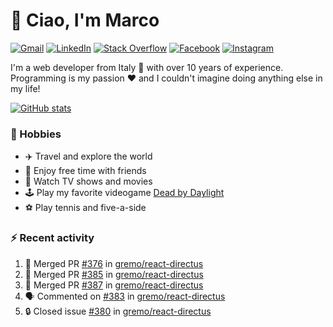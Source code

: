 # 👋 Ciao, I'm Marco

[![Gmail](https://img.shields.io/badge/Gmail-%23BB001B?style=flat-square&logo=gmail&logoColor=white)](mailto:gremo1982@gmail.com)
[![LinkedIn](https://img.shields.io/badge/LinkedIn-%230e76a8?style=flat-square&logo=linkedin)](https://www.linkedin.com/in/marco-polichetti)
[![Stack Overflow](https://img.shields.io/stackexchange/stackoverflow/r/220180?style=flat&logo=stackoverflow&label=Stack%20Overflow&color=%23F47F24)](https://stackoverflow.com/users/220180)
[![Facebook](https://img.shields.io/badge/-Facebook-%234267B2?style=flat-square&logo=facebook&logoColor=white)](https://www.facebook.com/marco.poliketti)
[![Instagram](https://img.shields.io/badge/-Instagram-%23C13584?style=flat-square&logo=instagram&logoColor=white)](https://www.instagram.com/marco.gremo)

I'm a web developer from Italy 🍕 with over 10 years of experience. Programming is my passion ❤️ and I couldn't imagine doing anything else in my life!

[![GitHub stats](https://github-readme-stats.vercel.app/api?username=gremo&show_icons=true&rank_icon=github&theme=transparent)](https://github.com/anuraghazra/github-readme-stats)

### 📅 Hobbies

- ✈️ Travel and explore the world
- 🍻 Enjoy free time with friends
- 🎥 Watch TV shows and movies
- 🕹️ Play my favorite videogame [Dead by Daylight](https://deadbydaylight.com)
- ⚽ Play tennis and five-a-side

### ⚡ Recent activity

<!--START_SECTION:activity-->
1. 🎉 Merged PR [#376](https://github.com/gremo/react-directus/pull/376) in [gremo/react-directus](https://github.com/gremo/react-directus)
2. 🎉 Merged PR [#385](https://github.com/gremo/react-directus/pull/385) in [gremo/react-directus](https://github.com/gremo/react-directus)
3. 🎉 Merged PR [#387](https://github.com/gremo/react-directus/pull/387) in [gremo/react-directus](https://github.com/gremo/react-directus)
4. 🗣 Commented on [#383](https://github.com/gremo/react-directus/pull/383#issuecomment-1666548627) in [gremo/react-directus](https://github.com/gremo/react-directus)
5. 🔒 Closed issue [#380](https://github.com/gremo/react-directus/issues/380) in [gremo/react-directus](https://github.com/gremo/react-directus)
<!--END_SECTION:activity-->
